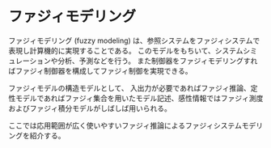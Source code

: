 # ファジィモデリング

ファジィモデリング (fuzzy modeling) は、参照システムをファジィシステムで表現し計算機的に実現することである。
このモデルをもちいて、システムシミュレーションや分析、予測などを行う。
また制御器をファジィモデリングすればファジィ制御器を構成してファジィ制御を実現できる。

ファジィモデルの構造モデルとして、
入出力が必要であればファジィ推論、定性モデルであればファジィ集合を用いたモデル記述、感性情報ではファジィ測度およびファジィ積分モデルがしばしば用いられる。

ここでは応用範囲が広く使いやすいファジィ推論によるファジィシステムモデリングを紹介する。
